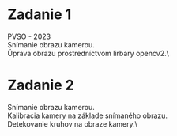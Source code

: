 # Zadanie 1
PVSO - 2023\
Snímanie obrazu kamerou.\
Úprava obrazu prostredníctvom lirbary opencv2.\

# Zadanie 2 

Snímanie obrazu kamerou.\
Kalibracia kamery na základe snímaného obrazu.\
Detekovanie kruhov na obraze kamery.\

